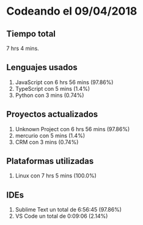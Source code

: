 # Codeando el 09/04/2018

## Tiempo total
7 hrs 4 mins.

## Lenguajes usados
1. JavaScript con 6 hrs 56 mins (97.86%)
1. TypeScript con 5 mins (1.4%)
1. Python con 3 mins (0.74%)

## Proyectos actualizados
1. Unknown Project con 6 hrs 56 mins (97.86%)
1. mercurio con 5 mins (1.4%)
1. CRM con 3 mins (0.74%)

## Plataformas utilizadas
1. Linux con 7 hrs 5 mins (100.0%)

## IDEs
1. Sublime Text un total de 6:56:45 (97.86%)
1. VS Code un total de 0:09:06 (2.14%)
